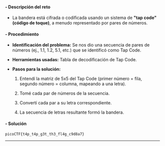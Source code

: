 
#### **- Descripción del reto**

- La bandera está cifrada o codificada usando un sistema de **"tap code" (código de toque)**, a menudo representado por pares de números.
    

#### **- Procedimiento**

- **Identificación del problema:** Se nos dio una secuencia de pares de números (ej., 1.1, 1.2, 5.1, etc.) que se identificó como Tap Code.
    
- **Herramientas usadas:** Tabla de decodificación de Tap Code.
    
- **Pasos para la solución:**
    
    1. Entendí la matriz de 5x5 del Tap Code (primer número = fila, segundo número = columna, mapeando a una letra).
        
    2. Tomé cada par de números de la secuencia.
        
    3. Convertí cada par a su letra correspondiente.
        
    4. La secuencia de letras resultante formó la bandera.
        

#### **- Solución**

`picoCTF{t4p_t4p_g3t_th3_fl4g_c9d8a7}`

---

